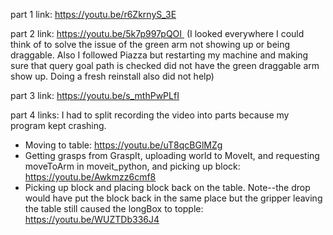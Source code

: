 
part 1 link: https://youtu.be/r6ZkrnyS_3E

part 2 link: https://youtu.be/5k7p997pQOI  (I looked everywhere I could think of to solve the issue of the green arm not showing up or being draggable. Also I followed Piazza but restarting my machine and making sure that query goal path is checked did not have the green draggable arm show up. Doing a fresh reinstall also did not help) 

part 3 link: https://youtu.be/s_mthPwPLfI

part 4 links: I had to split recording the video into parts because my program kept crashing.
- Moving to table: https://youtu.be/uT8qcBGlMZg
- Getting grasps from GraspIt, uploading world to MoveIt, and requesting moveToArm in moveit_python, and picking up block: https://youtu.be/Awkmzz6cmf8
- Picking up block and placing block back on the table. Note--the drop would have put the block back in the same place but the gripper leaving the table still caused the longBox to topple: https://youtu.be/WUZTDb336J4 
